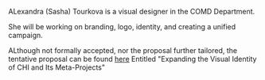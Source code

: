 ALexandra (Sasha) Tourkova is a visual designer in the COMD Department.

She will be working on branding, logo, identity, and creating a unified campaign.  

ALthough not formally accepted, nor the proposal further tailored, the tentative proposal can be found [here](https://github.com/CHI-CityTech/CHI-Branding/blob/main/proposals/CHI_Visual_Identity_2025.md)  Entitled "Expanding the Visual Identity of CHI and Its Meta-Projects"

